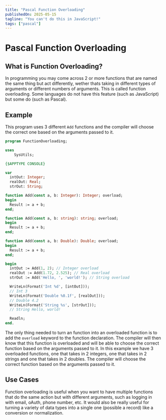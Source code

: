 ```yaml
---
title: "Pascal Function Overloading"
publishedOn: 2025-05-15
tagline: "You can't do this in JavaScript!"
tags: ["pascal"]
---
```


# Pascal Function Overloading

## What is Function Overloading?

In programming you may come across 2 or more functions that are named the same
thing but act differently, wether thats taking in different types of arguments
or different numbers of arguments. This is called function overloading. Some
languages do not have this feature (such as JavaScript) but some do (such as
Pascal).


## Example

This program uses 3 different `Add` functions and the compiler will choose the
correct one based on the arguments passed to it.

```pascal
program FunctionOverloading;

uses
    SysUtils;

{$APPTYPE CONSOLE}

var
  intOut: Integer;
  realOut: Real;
  strOut: String;

function Add(const a, b: Integer): Integer; overload;
begin
  Result := a + b;
end;

function Add(const a, b: string): string; overload;
begin
  Result := a + b;
end;

function Add(const a, b: Double): Double; overload;
begin
  Result := a + b;
end;

begin
  intOut := Add(1, 2); // Integer overload
  realOut := Add(1.72, 2.525); // Real overload
  strOut := Add('Hello, ', 'world!'); // String overload

  WriteLn(Format('Int %d', [intOut]));
  // Int 3
  WriteLn(Format('Double %0.1f', [realOut]));
  // Double 4.2
  WriteLn(Format('String %s', [strOut]));
  // String Hello, world!

  Readln;
end.
```

The only thing needed to turn an function into an overloaded function is to add
the `overload` keyword to the function declaration. The compiler will then know
that this function is overloaded and will be able to choose the correct function
based on the arguments passed to it. In this example we have 3 overloaded
functions, one that takes in 2 integers, one that takes in 2 strings and one
that takes in 2 doubles. The compiler will choose the correct function based on
the arguments passed to it.

## Use Cases

Function overloading is useful when you want to have multiple functions that do
the same action but with different arguments, such as logging in with email,
oAuth, phone number, etc. It would also be really useful for turning a variety
of data types into a single one (possible a record) like a conversion or
normalization.
